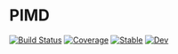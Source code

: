 # PIMD

[![Build Status](https://github.com/tansongchen/PIMD.jl/workflows/CI/badge.svg)](https://github.com/tansongchen/PIMD.jl/actions)
[![Coverage](https://codecov.io/gh/tansongchen/PIMD.jl/branch/master/graph/badge.svg)](https://codecov.io/gh/tansongchen/PIMD.jl)
[![Stable](https://img.shields.io/badge/docs-stable-blue.svg)](https://tansongchen.github.io/PIMD.jl/stable)
[![Dev](https://img.shields.io/badge/docs-dev-blue.svg)](https://tansongchen.github.io/PIMD.jl/dev)
